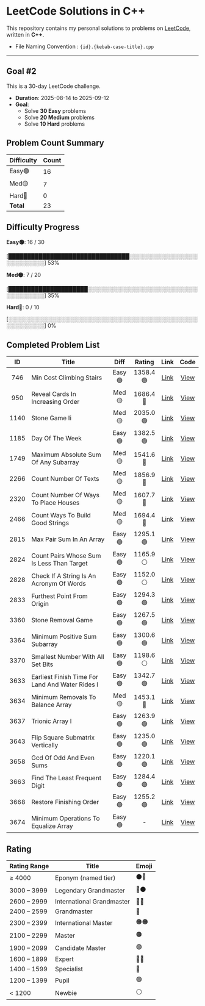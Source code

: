 # LeetCode Solutions in C++

This repository contains my personal solutions to problems on [LeetCode](https://leetcode.com/), written in **C++**.

* File Naming Convention : `{id}.{kebab-case-title}.cpp`

---

## Goal #2

This is a 30-day LeetCode challenge.

- **Duration**: 2025-08-14 to 2025-09-12
- **Goal**:
  - Solve **30 Easy** problems
  - Solve **20 Medium** problems
  - Solve **10 Hard** problems

<!-- LEETCODE_SUMMARY_START -->
## Problem Count Summary

| Difficulty | Count |
|------------|-------|
| Easy🟢 | 16 |
| Med🟡 | 7 |
| Hard🔴 | 0 |
| **Total** | 23 |

<!-- LEETCODE_SUMMARY_END -->

<!-- LEETCODE_PROGRESS_START -->
## Difficulty Progress

**Easy🟢**: 16 / 30

[████████████████████████████████░░░░░░░░░░░░░░░░░░░░░░░░░░░░] 53%

**Med🟡**: 7 / 20

[█████████████████████░░░░░░░░░░░░░░░░░░░░░░░░░░░░░░░░░░░░░░░] 35%

**Hard🔴**: 0 / 10

[░░░░░░░░░░░░░░░░░░░░░░░░░░░░░░░░░░░░░░░░░░░░░░░░░░░░░░░░░░░░] 0%
<!-- LEETCODE_PROGRESS_END -->

<!-- LEETCODE_TABLE_START -->
## Completed Problem List

| ID | Title | Diff | Rating | Link | Code |
|:--:|-------|:----:|:------:|:----:|:----:|
| 746 | Min Cost Climbing Stairs | Easy🟢 | 1358.4<br>🟢 | [Link](https://leetcode.com/problems/min-cost-climbing-stairs/) | [View](./goals/goal2/EASY/746.min-cost-climbing-stairs.cpp) |
| 950 | Reveal Cards In Increasing Order | Med🟡 | 1686.4<br>🔵 | [Link](https://leetcode.com/problems/reveal-cards-in-increasing-order/) | [View](./goals/goal2/MEDIUM/950.reveal-cards-in-increasing-order.cpp) |
| 1140 | Stone Game Ii | Med🟡 | 2035.0<br>🟣 | [Link](https://leetcode.com/problems/stone-game-ii/) | [View](./goals/goal2/MEDIUM/1140.stone-game-ii.cpp) |
| 1185 | Day Of The Week | Easy🟢 | 1382.5<br>🟢 | [Link](https://leetcode.com/problems/day-of-the-week/) | [View](./goals/goal2/EASY/1185.day-of-the-week.cpp) |
| 1749 | Maximum Absolute Sum Of Any Subarray | Med🟡 | 1541.6<br>🔷 | [Link](https://leetcode.com/problems/maximum-absolute-sum-of-any-subarray/) | [View](./goals/goal2/MEDIUM/1749.maximum-absolute-sum-of-any-subarray.cpp) |
| 2266 | Count Number Of Texts | Med🟡 | 1856.9<br>🔵 | [Link](https://leetcode.com/problems/count-number-of-texts/) | [View](./goals/goal2/MEDIUM/2266.count-number-of-texts.cpp) |
| 2320 | Count Number Of Ways To Place Houses | Med🟡 | 1607.7<br>🔵 | [Link](https://leetcode.com/problems/count-number-of-ways-to-place-houses/) | [View](./goals/goal2/MEDIUM/2320.count-number-of-ways-to-place-houses.cpp) |
| 2466 | Count Ways To Build Good Strings | Med🟡 | 1694.4<br>🔵 | [Link](https://leetcode.com/problems/count-ways-to-build-good-strings/) | [View](./goals/goal2/MEDIUM/2466.count-ways-to-build-good-strings.cpp) |
| 2815 | Max Pair Sum In An Array | Easy🟢 | 1295.1<br>🟢 | [Link](https://leetcode.com/problems/max-pair-sum-in-an-array/) | [View](./goals/goal2/EASY/2815.max-pair-sum-in-an-array.cpp) |
| 2824 | Count Pairs Whose Sum Is Less Than Target | Easy🟢 | 1165.9<br>⚪ | [Link](https://leetcode.com/problems/count-pairs-whose-sum-is-less-than-target/) | [View](./goals/goal2/EASY/2824.count-pairs-whose-sum-is-less-than-target.cpp) |
| 2828 | Check If A String Is An Acronym Of Words | Easy🟢 | 1152.0<br>⚪ | [Link](https://leetcode.com/problems/check-if-a-string-is-an-acronym-of-words/) | [View](./goals/goal2/EASY/2828.check-if-a-string-is-an-acronym-of-words.cpp) |
| 2833 | Furthest Point From Origin | Easy🟢 | 1294.3<br>🟢 | [Link](https://leetcode.com/problems/furthest-point-from-origin/) | [View](./goals/goal2/EASY/2833.furthest-point-from-origin.cpp) |
| 3360 | Stone Removal Game | Easy🟢 | 1267.5<br>🟢 | [Link](https://leetcode.com/problems/stone-removal-game/) | [View](./goals/goal2/EASY/3360.stone-removal-game.cpp) |
| 3364 | Minimum Positive Sum Subarray | Easy🟢 | 1300.6<br>🟢 | [Link](https://leetcode.com/problems/minimum-positive-sum-subarray/) | [View](./goals/goal2/EASY/3364.minimum-positive-sum-subarray.cpp) |
| 3370 | Smallest Number With All Set Bits | Easy🟢 | 1198.6<br>⚪ | [Link](https://leetcode.com/problems/smallest-number-with-all-set-bits/) | [View](./goals/goal2/EASY/3370.smallest-number-with-all-set-bits.cpp) |
| 3633 | Earliest Finish Time For Land And Water Rides I | Easy🟢 | 1342.7<br>🟢 | [Link](https://leetcode.com/problems/earliest-finish-time-for-land-and-water-rides-i/) | [View](./goals/goal2/EASY/3633.earliest-finish-time-for-land-and-water-rides-i.cpp) |
| 3634 | Minimum Removals To Balance Array | Med🟡 | 1453.1<br>🔷 | [Link](https://leetcode.com/problems/minimum-removals-to-balance-array/) | [View](./goals/goal2/MEDIUM/3634.minimum-removals-to-balance-array.cpp) |
| 3637 | Trionic Array I | Easy🟢 | 1263.9<br>🟢 | [Link](https://leetcode.com/problems/trionic-array-i/) | [View](./goals/goal2/EASY/3637.trionic-array-i.cpp) |
| 3643 | Flip Square Submatrix Vertically | Easy🟢 | 1235.0<br>🟢 | [Link](https://leetcode.com/problems/flip-square-submatrix-vertically/) | [View](./goals/goal2/EASY/3643.flip-square-submatrix-vertically.cpp) |
| 3658 | Gcd Of Odd And Even Sums | Easy🟢 | 1220.1<br>🟢 | [Link](https://leetcode.com/problems/gcd-of-odd-and-even-sums/) | [View](./goals/goal2/EASY/3658.gcd-of-odd-and-even-sums.cpp) |
| 3663 | Find The Least Frequent Digit | Easy🟢 | 1284.4<br>🟢 | [Link](https://leetcode.com/problems/find-the-least-frequent-digit/) | [View](./goals/goal2/EASY/3663.find-the-least-frequent-digit.cpp) |
| 3668 | Restore Finishing Order | Easy🟢 | 1255.2<br>🟢 | [Link](https://leetcode.com/problems/restore-finishing-order/) | [View](./goals/goal2/EASY/3668.restore-finishing-order.cpp) |
| 3674 | Minimum Operations To Equalize Array | Easy🟢 | - | [Link](https://leetcode.com/problems/minimum-operations-to-equalize-array/) | [View](./goals/goal2/EASY/3674.minimum-operations-to-equalize-array.cpp) |

<!-- LEETCODE_TABLE_END -->

## Rating

| Rating Range | Title                       | Emoji |
|--------------|-----------------------------|-------|
| ≥ 4000       | Eponym (named tier)         | ⚫🔴 |
| 3000 – 3999  | Legendary Grandmaster       | 🔴⚫ |
| 2600 – 2999  | International Grandmaster   | 🔴🔴 |
| 2400 – 2599  | Grandmaster                 | 🔴    |
| 2300 – 2399  | International Master        | 🟠🟠 |
| 2100 – 2299  | Master                      | 🟠    |
| 1900 – 2099  | Candidate Master            | 🟣    |
| 1600 – 1899  | Expert                      | 🔵🔵 |
| 1400 – 1599  | Specialist                  | 🔷    |
| 1200 – 1399  | Pupil                       | 🟢    |
| < 1200       | Newbie                      | ⚪    |
